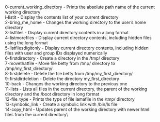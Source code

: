 0-current_working_directory - Prints the absolute path name of the current working directory\
i-listit 	            - Display the contents list of your current directory\
2-bring_me_home		    - Changes the working directory to the user’s home directory\
3-listfiles		    - Display current directory contents in a long format\
4-listmorefiles		    - Display current directory contents, including hidden files using the long format\
5-listfilesdigitonly	    - Display current directory contents, including hidden files with user and group IDs displayed numerically\
6-firstdirectory	    - Create a directory in the /tmp/ directory\
7-movethatfile		    - Move file betty from /tmp/ directory to /tmp/my_first_directory/\
8-firstdelete		    - Delete the file betty from /tmp/my_first_directory/\
9-firstdirdeletion	    - Delete the directory my_first_directory\
10-back			    - Changes the working directory to the previous one\
11-lists		    - Lists all files in the current directory, the parent of the working directory and the /boot directory in long format\
12-file_type		    - Prints the type of file iamafile in the /tmp/ directory\
13-symbolic_link	    - Create a symbolic link with /bin/ls file\
14-copy_html		    - Updates parent of the working directory with newer html files from the current directory\
